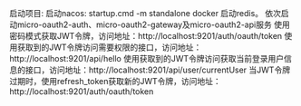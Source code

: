 启动项目:
启动nacos: startup.cmd -m standalone
docker 启动redis。
依次启动micro-oauth2-auth、micro-oauth2-gateway及micro-oauth2-api服务
使用密码模式获取JWT令牌，访问地址：http://localhost:9201/auth/oauth/token
使用获取到的JWT令牌访问需要权限的接口，访问地址：http://localhost:9201/api/hello
使用获取到的JWT令牌访问获取当前登录用户信息的接口，访问地址：http://localhost:9201/api/user/currentUser
当JWT令牌过期时，使用refresh_token获取新的JWT令牌，访问地址：http://localhost:9201/auth/oauth/token